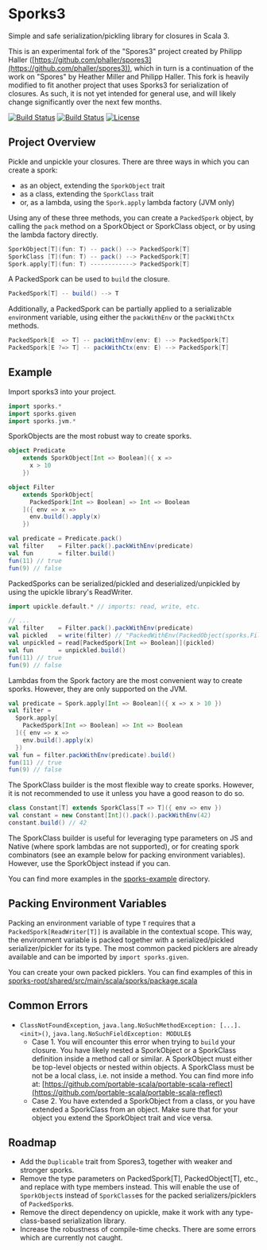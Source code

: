 # Sporks3

Simple and safe serialization/pickling library for closures in Scala 3.

This is an experimental fork of the "Spores3" project created by Philipp Haller ([https://github.com/phaller/spores3](https://github.com/phaller/spores3)), which in turn is a continuation of the work on "Spores" by Heather Miller and Philipp Haller.
This fork is heavily modified to fit another project that uses Sporks3 for serialization of closures.
As such, it is not yet intended for general use, and will likely change significantly over the next few months.

[![Build Status](https://github.com/jspenger/sporks3/actions/workflows/root-build-test.yaml/badge.svg)](https://github.com/jspenger/sporks3/actions/workflows/root-build-test.yaml)
[![Build Status](https://github.com/jspenger/sporks3/actions/workflows/examples-build-test.yaml/badge.svg)](https://github.com/jspenger/sporks3/actions/workflows/examples-build-test.yaml)
[![License](https://img.shields.io/badge/License-Apache%202.0-blue.svg)](https://github.com/jspenger/sporks3/blob/main/LICENSE)

## Project Overview

Pickle and unpickle your closures.
There are three ways in which you can create a spork: 
- as an object, extending the `SporkObject` trait
- as a class, extending the `SporkClass` trait
- or, as a lambda, using the `Spork.apply` lambda factory (JVM only)

Using any of these three methods, you can create a `PackedSpork` object, by calling the `pack` method on a SporkObject or SporkClass object, or by using the lambda factory directly.
```scala
SporkObject[T](fun: T) -- pack() --> PackedSpork[T]
SporkClass [T](fun: T) -- pack() --> PackedSpork[T]
Spork.apply[T](fun: T) ------------> PackedSpork[T]
```

A PackedSpork can be used to `build` the closure. 
```scala
PackedSpork[T] -- build() --> T
```

Additionally, a PackedSpork can be partially applied to a serializable `env`ironment variable, using either the `packWithEnv` or the `packWithCtx` methods.
```scala
PackedSpork[E  => T] -- packWithEnv(env: E) --> PackedSpork[T]
PackedSpork[E ?=> T] -- packWithCtx(env: E) --> PackedSpork[T]
```

## Example

Import sporks3 into your project.

```scala
import sporks.*
import sporks.given
import sporks.jvm.*
```

SporkObjects are the most robust way to create sporks.
```scala
object Predicate
    extends SporkObject[Int => Boolean]({ x =>
      x > 10
    })

object Filter
    extends SporkObject[
      PackedSpork[Int => Boolean] => Int => Boolean
    ]({ env => x =>
      env.build().apply(x)
    })

val predicate = Predicate.pack()
val filter    = Filter.pack().packWithEnv(predicate)
val fun       = filter.build()
fun(11) // true
fun(9) // false
```

PackedSporks can be serialized/pickled and deserialized/unpickled by using the upickle library's ReadWriter.
```scala
import upickle.default.* // imports: read, write, etc.

// ...
val filter    = Filter.pack().packWithEnv(predicate)
val pickled   = write(filter) // "PackedWithEnv(PackedObject(sporks.Filter$),{"$type":"sporks.PackedObject","fun":"sporks.Predicate$"},PackedClass(sporks.package$PACKED_OBJECT_RW_T))"
val unpickled = read[PackedSpork[Int => Boolean]](pickled)
val fun       = unpickled.build()
fun(11) // true
fun(9) // false
```

Lambdas from the Spork factory are the most convenient way to create sporks.
However, they are only supported on the JVM.
```scala
val predicate = Spork.apply[Int => Boolean]({ x => x > 10 })
val filter =
  Spork.apply[
    PackedSpork[Int => Boolean] => Int => Boolean
  ]({ env => x =>
    env.build().apply(x)
  })
val fun = filter.packWithEnv(predicate).build()
fun(11) // true
fun(9) // false
```

The SporkClass builder is the most flexible way to create sporks.
However, it is not recommended to use it unless you have a good reason to do so.
```scala
class Constant[T] extends SporkClass[T => T]({ env => env })
val constant = new Constant[Int]().pack().packWithEnv(42)
constant.build() // 42
```

The SporkClass builder is useful for leveraging type parameters on JS and Native (where spork lambdas are not supported), or for creating spork combinators (see an example below for packing environment variables).
However, use the SporkObject instead if you can.

You can find more examples in the [sporks-example](sporks-example) directory.

## Packing Environment Variables

Packing an environment variable of type `T` requires that a `PackedSpork[ReadWriter[T]]` is available in the contextual scope.
This way, the environment variable is packed together with a serialized/pickled serializer/pickler for its type.
The most common packed picklers are already available and can be imported by `import sporks.given`.

You can create your own packed picklers. You can find examples of this in [sporks-root/shared/src/main/scala/sporks/package.scala](sporks-root/shared/src/main/scala/sporks/package.scala)

## Common Errors

- `ClassNotFoundException`, `java.lang.NoSuchMethodException: [...].<init>()`, `java.lang.NoSuchFieldException: MODULE$`
  - Case 1. 
    You will encounter this error when trying to `build` your closure.
    You have likely nested a SporkObject or a SporkClass definition inside a method call or similar.
    A SporkObject must either be top-level objects or nested within objects.
    A SporkClass must be not be a local class, i.e. not inside a method.
    You can find more info at: [https://github.com/portable-scala/portable-scala-reflect](https://github.com/portable-scala/portable-scala-reflect)
  - Case 2.
    You have extended a SporkObject from a class, or you have extended a SporkClass from an object.
    Make sure that for your object you extend the SporkObject trait and vice versa.

## Roadmap

- Add the `Duplicable` trait from Spores3, together with weaker and stronger sporks.
- Remove the type parameters on PackedSpork[T], PackedObject[T], etc., and replace with type members instead. This will enable the use of `SporkObject`s instead of `SporkClass`es for the packed serializers/picklers of `PackedSpork`s.
- Remove the direct dependency on upickle, make it work with any type-class-based serialization library.
- Increase the robustness of compile-time checks. There are some errors which are currently not caught.
